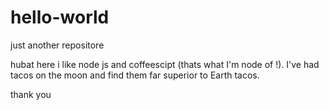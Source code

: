 # hello-world
just another repositore

hubat here i like node js and coffeescipt (thats what I'm node of !).
I've had tacos on the moon and find them far superior to Earth tacos.

thank you
